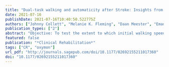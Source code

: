 ```yaml
---
title: "Dual-task walking and automaticity after Stroke: Insights from a secondary analysis and imaging sub-study of a randomised controlled trial"
date: 2021-07-16
publishDate: 2021-07-16T10:40:50.522775Z
authors: ["Johnny Collett", "Melanie K. Fleming", "Daan Meester", "Emad Al-Yahya", "Derick T. Wade", "Andrea Dennis", "Piergiorgio Salvan", "Andrew Meaney", "Janet Cockburn", "Joanna Dawes", "Heidi Johansen-Berg", "Helen Dawes"]
publication_types: ["2"]
abstract: "Objective: To test the extent to which initial walking speed influences dual-task performance after walking intervention, hypothesising that slow walking speed affects automatic gait control, limiting executive resource availability. Design: A secondary analysis of a trial of dual-task (DT) and single-task (ST) walking interventions comparing those with good (walking speed ⩾0.8 m s−1, n = 21) and limited (walking speed <0.79 m s−1, n = 24) capacity at baseline. Setting: Community. Subjects: Adults six-months post stroke with walking impairment. Interventions: Twenty sessions of 30 minutes treadmill walking over 10 weeks with (DT) or without (ST) cognitive distraction. Good and limited groups were formed regardless of intervention received. Main measures: A two-minute walk with (DT) and without (ST) a cognitive distraction assessed walking. fNIRS measured prefrontal cortex activation during treadmill walking with (DT) and without (ST) Stroop and planning tasks and an fMRI sub-study used ankle-dorsiflexion to simulate walking. Results: ST walking improved in both groups (∆baseline: Good = 8.9 ± 13.4 m, limited = 5.3±8.9 m, Group × time = P < 0.151) but only the good walkers improved DT walking (∆baseline: Good = 10.4 ± 13.9 m, limited = 1.3 ± 7.7 m, Group × time = P < 0.025). fNIRS indicated increased ispilesional prefrontal cortex activation during DT walking following intervention (P = 0.021). fMRI revealed greater DT cost activation for limited walkers, and increased resting state connectivity of contralesional M1 with cortical areas associated with conscious gait control at baseline. After the intervention, resting state connectivity between ipsilesional M1 and bilateral superior parietal lobe, involved in integrating sensory and motor signals, increased in the good walkers compared with limited walkers. Conclusion: In individual who walk slowly it may be difficult to improve dual-task walking ability. Registration: ISRCTN50586966"
featured: false
publication: "*Clinical Rehabilitation*"
tags: ["CR", "oxymon"]
url_pdf: "http://journals.sagepub.com/doi/10.1177/02692155211017360"
doi: "10.1177/02692155211017360"
---
```


